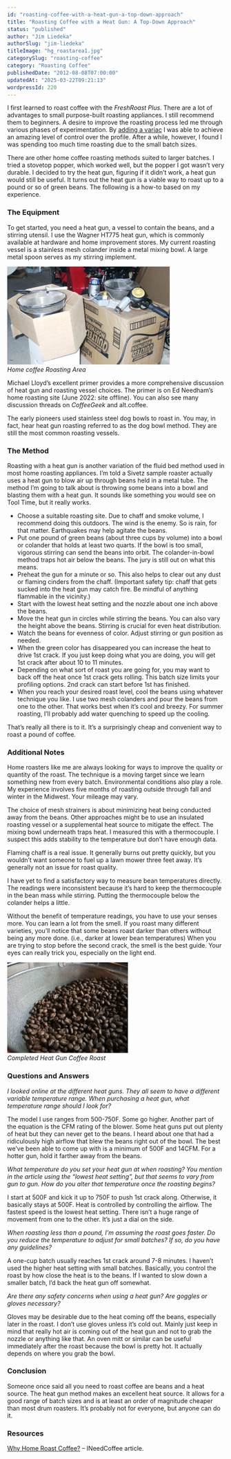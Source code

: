 ```yaml
---
id: "roasting-coffee-with-a-heat-gun-a-top-down-approach"
title: "Roasting Coffee with a Heat Gun: A Top-Down Approach"
status: "published"
author: "Jim Liedeka"
authorSlug: "jim-liedeka"
titleImage: "hg_roastarea1.jpg"
categorySlug: "roasting-coffee"
category: "Roasting Coffee"
publishedDate: "2012-08-08T07:00:00"
updatedAt: "2025-03-22T09:21:13"
wordpressId: 220
---
```


I first learned to roast coffee with the *FreshRoast Plus*. There are a lot of advantages to small purpose-built roasting appliances. I still recommend them to beginners. A desire to improve the roasting process led me through various phases of experimentation. By [adding a variac](http://ineedcoffee.com/roasting-with-a-variac-controlled-freshroast-plus/ "Roasting with a Variac Controlled FreshRoast Plus") I was able to achieve an amazing level of control over the profile. After a while, however, I found I was spending too much time roasting due to the small batch sizes.

There are other home coffee roasting methods suited to larger batches. I tried a stovetop popper, which worked well, but the popper I got wasn’t very durable. I decided to try the heat gun, figuring if it didn’t work, a heat gun would still be useful. It turns out the heat gun is a viable way to roast up to a pound or so of green beans. The following is a how-to based on my experience.

### The Equipment

To get started, you need a heat gun, a vessel to contain the beans, and a stirring utensil. I use the Wagner HT775 heat gun, which is commonly available at hardware and home improvement stores. My current roasting vessel is a stainless mesh colander inside a metal mixing bowl. A large metal spoon serves as my stirring implement.

![Home coffee Roasting Area](hg_roastarea1.jpg)  
*Home coffee Roasting Area*

Michael Lloyd’s excellent primer provides a more comprehensive discussion of heat gun and roasting vessel choices. The primer is on Ed Needham’s home roasting site (June 2022: site offline). You can also see many discussion threads on *CoffeeGeek* and alt.coffee.

The early pioneers used stainless steel dog bowls to roast in. You may, in fact, hear heat gun roasting referred to as the dog bowl method. They are still the most common roasting vessels.

### The Method

Roasting with a heat gun is another variation of the fluid bed method used in most home roasting appliances. I’m told a Sivetz sample roaster actually uses a heat gun to blow air up through beans held in a metal tube. The method I’m going to talk about is throwing some beans into a bowl and blasting them with a heat gun. It sounds like something you would see on Tool Time, but it really works.

-   Choose a suitable roasting site. Due to chaff and smoke volume, I recommend doing this outdoors. The wind is the enemy. So is rain, for that matter. Earthquakes may help agitate the beans.
-   Put one pound of green beans (about three cups by volume) into a bowl or colander that holds at least two quarts. If the bowl is too small, vigorous stirring can send the beans into orbit. The colander-in-bowl method traps hot air below the beans. The jury is still out on what this means.
-   Preheat the gun for a minute or so. This also helps to clear out any dust or flaming cinders from the chaff. (Important safety tip: chaff that gets sucked into the heat gun may catch fire. Be mindful of anything flammable in the vicinity.)
-   Start with the lowest heat setting and the nozzle about one inch above the beans.
-   Move the heat gun in circles while stirring the beans. You can also vary the height above the beans. Stirring is crucial for even heat distribution.
-   Watch the beans for evenness of color. Adjust stirring or gun position as needed.
-   When the green color has disappeared you can increase the heat to drive 1st crack. If you just keep doing what you are doing, you will get 1st crack after about 10 to 11 minutes.
-   Depending on what sort of roast you are going for, you may want to back off the heat once 1st crack gets rolling. This batch size limits your profiling options. 2nd crack can start before 1st has finished.
-   When you reach your desired roast level, cool the beans using whatever technique you like. I use two mesh colanders and pour the beans from one to the other. That works best when it’s cool and breezy. For summer roasting, I’ll probably add water quenching to speed up the cooling.

That’s really all there is to it. It’s a surprisingly cheap and convenient way to roast a pound of coffee.

### Additional Notes

Home roasters like me are always looking for ways to improve the quality or quantity of the roast. The technique is a moving target since we learn something new from every batch. Environmental conditions also play a role. My experience involves five months of roasting outside through fall and winter in the Midwest. Your mileage may vary.

The choice of mesh strainers is about minimizing heat being conducted away from the beans. Other approaches might be to use an insulated roasting vessel or a supplemental heat source to mitigate the effect. The mixing bowl underneath traps heat. I measured this with a thermocouple. I suspect this adds stability to the temperature but don’t have enough data.

Flaming chaff is a real issue. It generally burns out pretty quickly, but you wouldn’t want someone to fuel up a lawn mower three feet away. It’s generally not an issue for roast quality.

I have yet to find a satisfactory way to measure bean temperatures directly. The readings were inconsistent because it’s hard to keep the thermocouple in the bean mass while stirring. Putting the thermocouple below the colander helps a little.

Without the benefit of temperature readings, you have to use your senses more. You can learn a lot from the smell. If you roast many different varieties, you’ll notice that some beans roast darker than others without being any more done. (i.e., darker at lower bean temperatures) When you are trying to stop before the second crack, the smell is the best guide. Your eyes can really trick you, especially on the light end.

![Heat Gun Coffee Roast](hg_prys_city.jpg)  
*Completed Heat Gun Coffee Roast*

### Questions and Answers

*I looked online at the different heat guns. They all seem to have a different variable temperature range. When purchasing a heat gun, what temperature range should I look for?*

The model I use ranges from 500-750F. Some go higher. Another part of the equation is the CFM rating of the blower. Some heat guns put out plenty of heat but they can never get to the beans. I heard about one that had a ridiculously high airflow that blew the beans right out of the bowl. The best we’ve been able to come up with is a minimum of 500F and 14CFM. For a hotter gun, hold it farther away from the beans.

*What temperature do you set your heat gun at when roasting? You mention in the article using the “lowest heat setting”, but that seems to vary from gun to gun. How do you alter that temperature once the roasting begins?*

I start at 500F and kick it up to 750F to push 1st crack along. Otherwise, it basically stays at 500F. Heat is controlled by controlling the airflow. The fastest speed is the lowest heat setting. There isn’t a huge range of movement from one to the other. It’s just a dial on the side.

*When roasting less than a pound, I’m assuming the roast goes faster. Do you reduce the temperature to adjust for small batches? If so, do you have any guidelines?*

A one-cup batch usually reaches 1st crack around 7-8 minutes. I haven’t used the higher heat setting with small batches. Basically, you control the roast by how close the heat is to the beans. If I wanted to slow down a smaller batch, I’d back the heat gun off somewhat.

*Are there any safety concerns when using a heat gun? Are goggles or gloves necessary?*

Gloves may be desirable due to the heat coming off the beans, especially later in the roast. I don’t use gloves unless it’s cold out. Mainly just keep in mind that really hot air is coming out of the heat gun and not to grab the nozzle or anything like that. An oven mitt or similar can be useful immediately after the roast because the bowl is pretty hot. It actually depends on where you grab the bowl.

### Conclusion

Someone once said all you need to roast coffee are beans and a heat source. The heat gun method makes an excellent heat source. It allows for a good range of batch sizes and is at least an order of magnitude cheaper than most drum roasters. It’s probably not for everyone, but anyone can do it.

### Resources

[Why Home Roast Coffee?](http://ineedcoffee.com/why-home-roast/) – INeedCoffee article.